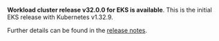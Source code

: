 **Workload cluster release v32.0.0 for EKS is available**. This is the initial EKS release with Kubernetes v1.32.9.

Further details can be found in the [release notes](https://docs.giantswarm.io/changes/workload-cluster-releases-eks/releases/eks-32.0.0).
